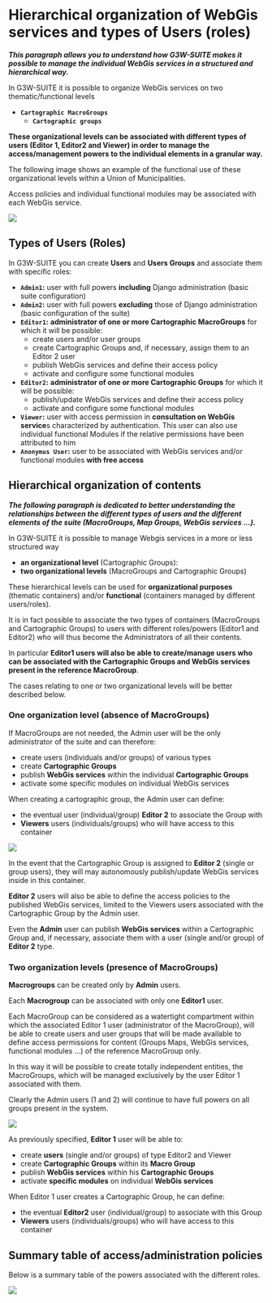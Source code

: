 # Hierarchical organization of WebGis services and types of Users (roles)
_**This paragraph allows you to understand how G3W-SUITE makes it possible to manage the individual WebGis services in a structured and hierarchical way.**_

In G3W-SUITE it is possible to organize WebGis services on two thematic/functional levels
 * **`Cartographic MacroGroups`**
   * **`Cartographic groups`**

**These organizational levels can be associated with different types of users (Editor 1, Editor2 and Viewer) in order to manage the access/management powers to the individual elements in a granular way.**

The following image shows an example of the functional use of these organizational levels within a Union of Municipalities.

Access policies and individual functional modules may be associated with each WebGis service.

![](images/manual/g3wsuite_administration_organization_containers_simple.png)

## Types of Users (Roles)
In G3W-SUITE you can create **Users** and **Users Groups** and associate them with specific roles:
 * **`Admin1`:** user with full powers **including** Django administration (basic suite configuration)
 * **`Admin2`:** user with full powers **excluding** those of Django administration (basic configuration of the suite)
 * **`Editor1`:** **administrator of one or more Cartographic MacroGroups** for which it will be possible:
   * create users and/or user groups
   * create Cartographic Groups and, if necessary, assign them to an Editor 2 user
   * publish WebGis services and define their access policy
   * activate and configure some functional modules
 * **`Editor2`:** **administrator of one or more Cartographic Groups** for which it will be possible:
   * publish/update WebGis services and define their access policy
   * activate and configure some functional modules
 * **`Viewer`:** user with access permission in **consultation on WebGis service**s characterized by authentication. This user can also use individual functional Modules if the relative permissions have been attributed to him
 * **`Anonymus User`:** user to be associated with WebGis services and/or functional modules **with free access**

## Hierarchical organization of contents
_**The following paragraph is dedicated to better understanding the relationships between the different types of users and the different elements of the suite (MacroGroups, Map Groups, WebGis services ...).**_

In G3W-SUITE it is possible to manage Webgis services in a more or less structured way
 * **an organizational level** (Cartographic Groups):
 * **two organizational levels** (MacroGroups and Cartographic Groups)

These hierarchical levels can be used for **organizational purposes** (thematic containers) and/or **functional** (containers managed by different users/roles).

It is in fact possible to associate the two types of containers (MacroGroups and Cartographic Groups) to users with different roles/powers (Editor1 and Editor2) who will thus become the Administrators of all their contents.

In particular **Editor1 users will also be able to create/manage users who can be associated with the Cartographic Groups and WebGis services present in the reference MacroGroup**.

The cases relating to one or two organizational levels will be better described below.

### One organization level (absence of MacroGroups)
If MacroGroups are not needed, the Admin user will be the only administrator of the suite and can therefore:
 * create users (individuals and/or groups) of various types
 * create **Cartographic Groups**
 * publish **WebGis services** within the individual **Cartographic Groups**
 * activate some specific modules on individual WebGis services

When creating a cartographic group, the Admin user can define:
 * the eventual user (individual/group) **Editor 2** to associate the Group with
 * **Viewers** users (individuals/groups) who will have access to this container

![](images/manual/g3wsuite_administration_organization_containers_no_mg.png)

In the event that the Cartographic Group is assigned to **Editor 2** (single or group users), they will may autonomously publish/update WebGis services inside in this container. 

**Editor 2** users will also be able to define the access policies to the published WebGis services, limited to the Viewers users associated with the Cartographic Group by the Admin user.

Even the **Admin** user can publish **WebGis services** within a Cartographic Group and, if necessary, associate them with a user (single and/or group) of **Editor 2** type.

### Two organization levels (presence of MacroGroups)

**Macrogroups** can be created only by **Admin** users.

Each **Macrogroup** can be associated with only one **Editor1** user.

Each MacroGroup can be considered as a watertight compartment within which the associated Editor 1 user (administrator of the MacroGroup), will be able to create users and user groups that will be made available to define access permissions for content (Groups Maps, WebGis services, functional modules …) of the reference MacroGroup only.

In this way it will be possible to create totally independent entities, the MacroGroups, which will be managed exclusively by the user Editor 1 associated with them.

Clearly the Admin users (1 and 2) will continue to have full powers on all groups present in the system.

![](images/manual/g3wsuite_administration_organization_containers.png)

As previously specified, **Editor 1** user will be able to:
 * create **users** (single and/or groups) of type Editor2 and Viewer
 * create **Cartographic Groups** within its **Macro Group**
 * publish **WebGis services** within his **Cartographic Groups**
 * activate **specific modules** on individual **WebGis services**

When Editor 1 user creates a Cartographic Group, he can define:
 * the eventual **Editor2** user (individual/group) to associate with this Group
 * **Viewers** users (individuals/groups) who will have access to this container

## Summary table of access/administration policies
Below is a summary table of the powers associated with the different roles.

![](images/manual/roles_table.png)
